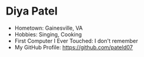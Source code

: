 # Diya Patel

- Hometown: Gainesville, VA
- Hobbies: Singing, Cooking
- First Computer I Ever Touched: I don't remember 
- My GitHub Profile: https://github.com/pateld07
